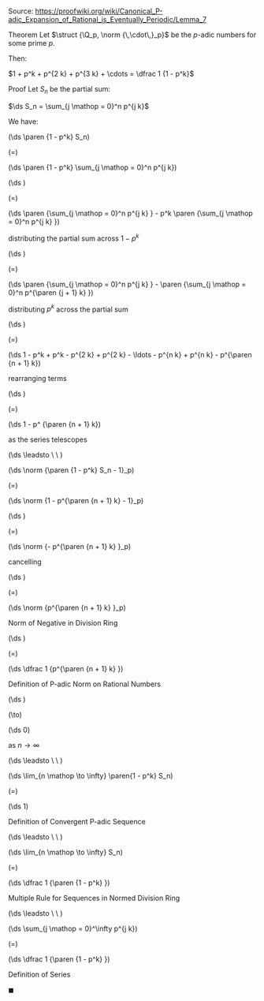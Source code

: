 # 

Source: https://proofwiki.org/wiki/Canonical_P-adic_Expansion_of_Rational_is_Eventually_Periodic/Lemma_7

Theorem
Let $\struct {\Q_p, \norm {\,\cdot\,}_p}$ be the $p$-adic numbers for some prime $p$.

Then:

$1 + p^k + p^{2 k} + p^{3 k} + \cdots = \dfrac 1 {1 - p^k}$


Proof
Let $S_n$ be the partial sum:

$\ds S_n = \sum_{j \mathop = 0}^n p^{j k}$

We have:














\(\ds \paren {1 - p^k} S_n\)

\(=\)







\(\ds \paren {1 - p^k} \sum_{j \mathop = 0}^n p^{j k}\)




















\(\ds \)

\(=\)







\(\ds \paren {\sum_{j \mathop = 0}^n p^{j k} } - p^k \paren {\sum_{j \mathop = 0}^n p^{j k} }\)





distributing the partial sum across $1 - p^k$














\(\ds \)

\(=\)







\(\ds \paren {\sum_{j \mathop = 0}^n p^{j k} } - \paren {\sum_{j \mathop = 0}^n p^{\paren {j + 1} k} }\)





distributing $p^k$ across the partial sum














\(\ds \)

\(=\)







\(\ds 1 - p^k + p^k - p^{2 k} + p^{2 k} - \ldots - p^{n k} + p^{n k} - p^{\paren {n + 1} k}\)





rearranging terms














\(\ds \)

\(=\)







\(\ds 1 - p^ {\paren {n + 1} k}\)





as the series telescopes








\(\ds \leadsto \ \ \)





\(\ds \norm {\paren {1 - p^k} S_n - 1}_p\)

\(=\)







\(\ds \norm {1 - p^{\paren {n + 1} k} - 1}_p\)




















\(\ds \)

\(=\)







\(\ds \norm {- p^{\paren {n + 1} k} }_p\)





cancelling














\(\ds \)

\(=\)







\(\ds \norm {p^{\paren {n + 1} k} }_p\)





Norm of Negative in Division Ring














\(\ds \)

\(=\)







\(\ds \dfrac 1 {p^{\paren {n + 1} k} }\)





Definition of P-adic Norm on Rational Numbers














\(\ds \)

\(\to\)







\(\ds 0\)





as $n \to \infty$








\(\ds \leadsto \ \ \)





\(\ds \lim_{n \mathop \to \infty} \paren{1 - p^k} S_n\)

\(=\)







\(\ds 1\)





Definition of Convergent P-adic Sequence








\(\ds \leadsto \ \ \)





\(\ds \lim_{n \mathop \to \infty} S_n\)

\(=\)







\(\ds \dfrac 1 {\paren {1 - p^k} }\)





Multiple Rule for Sequences in Normed Division Ring








\(\ds \leadsto \ \ \)





\(\ds \sum_{j \mathop = 0}^\infty p^{j k}\)

\(=\)







\(\ds \dfrac 1 {\paren {1 - p^k} }\)





Definition of Series



$\blacksquare$





